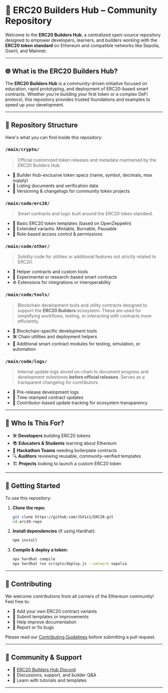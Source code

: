 # 🧱 ERC20 Builders Hub – Community Repository

Welcome to the **ERC20 Builders Hub**, a centralized open-source repository designed to empower developers, learners, and builders working with the **ERC20 token standard** on Ethereum and compatible networks like Sepolia, Goerli, and Mainnet.

---

## 🌐 What is the ERC20 Builders Hub?

The **ERC20 Builders Hub** is a community-driven initiative focused on education, rapid prototyping, and deployment of ERC20-based smart contracts. Whether you're building your first token or a complex DeFi protocol, this repository provides trusted foundations and examples to speed up your development.

---

## 📂 Repository Structure

Here's what you can find inside this repository:

### `/main/crypto/`
> Official customized token releases and metadata maintained by the ERC20 Builders Hub.
- 📘 Builder Hub-exclusive token specs (name, symbol, decimals, max supply)
- 🧾 Listing documents and verification data
- 🔁 Versioning & changelogs for community token projects

### `/main/code/erc20/`
> Smart contracts and logic built around the ERC20 token standard.
- 💠 Basic ERC20 token templates (based on OpenZeppelin)
- 🔧 Extended variants: Mintable, Burnable, Pausable
- 🔐 Role-based access control & permissions

### `/main/code/other/`
> Solidity code for utilities or additional features not strictly related to ERC20.
- 🧰 Helper contracts and custom tools
- 🧪 Experimental or research-based smart contracts
- ⚙️ Extensions for integrations or interoperability

### `/main/code/tools/`  
> Blockchain development tools and utility contracts designed to support the **ERC20 Builders** ecosystem. These are used for simplifying workflows, testing, or interacting with contracts more efficiently.  
- 🧰 Blockchain-specific development tools  
- 🛠️ Chain utilities and deployment helpers  
- 🔧 Additional smart contract modules for testing, simulation, or automation

### `/main/code/logs/`  
> Internal update logs stored on-chain to document progress and development milestones **before official releases**. Serves as a transparent changelog for contributors.  
- 🧾 Pre-release development logs  
- 📅 Time-stamped contract updates  
- 📢 Contributor-based update tracking for ecosystem transparency
  
---

## 🧠 Who Is This For?

- 🛠 **Developers** building ERC20 tokens
- 📚 **Educators & Students** learning about Ethereum
- 🧪 **Hackathon Teams** needing boilerplate contracts
- 🔍 **Auditors** reviewing reusable, community-verified templates
- 🏗️ **Projects** looking to launch a custom ERC20 token

---

## 🚀 Getting Started

To use this repository:

1. **Clone the repo:**
   ```bash
   git clone https://github.com/JSX1x1/ERC20.git
   cd erc20-repo
   ```

2. **Install dependencies** (if using Hardhat):
   ```bash
   npm install
   ```

3. **Compile & deploy a token:**
   ```bash
   npx hardhat compile
   npx hardhat run scripts/deploy.js --network sepolia
   ```

---

## 🤝 Contributing

We welcome contributions from all corners of the Ethereum community! Feel free to:

- 🧱 Add your own ERC20 contract variants
- 🧪 Submit templates or improvements
- 📖 Help improve documentation
- 🐞 Report or fix bugs

Please read our [Contributing Guidelines](CONTRIBUTING.md) before submitting a pull request.

---

## 📢 Community & Support

- 🧵 [ERC20 Builders Hub Discord](https://discord.gg/YMRrDkekUJ) 
- 📘 Discussions, support, and builder Q&A  
- 🧠 Learn with tutorials and templates  

---
